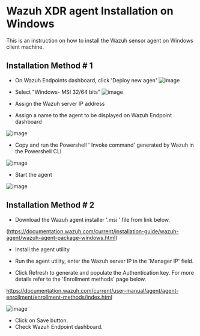 # Wazuh XDR agent Installation on Windows
This is an instruction on how to install the Wazuh sensor agent on Windows client machine. 

## Installation Method # 1
* On Wazuh Endpoints dashboard, click 'Deploy new agen'
![image](https://github.com/user-attachments/assets/45d3bdda-4a8d-4351-95cb-ac54618cc5f3)

* Select "Windows- MSI 32/64 bits"
![image](https://github.com/user-attachments/assets/0d906b33-3130-403c-9452-0446bdd21cee)

* Assign the Wazuh server IP address
  
* Assign a name to the agent to be displayed on Wazuh Endpoint dashboard

![image](https://github.com/user-attachments/assets/5fbdd1e1-69f4-4039-b1c2-77e8f3135289)

* Copy and run the Powershell ' Invoke command' generated by Wazuh in the Powershell CLI
  
![image](https://github.com/user-attachments/assets/bc0dc49c-d24c-4be6-a4fa-29a597258b96)

* Start the agent

![image](https://github.com/user-attachments/assets/3ae027c4-5160-4242-a8c0-68919e0ef912)

## Installation Method # 2

* Download the Wazuh agent installer '.msi ' file from  link below.
  
(https://documentation.wazuh.com/current/installation-guide/wazuh-agent/wazuh-agent-package-windows.html)

* Install the agent utility

* Run the agent utility,  enter the Wazuh server IP in the 'Manager IP' field.

* Click Refresh to generate and populate the Authentication key. For more details refer to the 'Enrollment methods' page below.

https://documentation.wazuh.com/current/user-manual/agent/agent-enrollment/enrollment-methods/index.html

![image](https://github.com/user-attachments/assets/6bc81ed8-1d9c-43ee-b040-56f1e92348b1)

* Click on Save button.
* Check Wazuh Endpoint dashboard.

  



